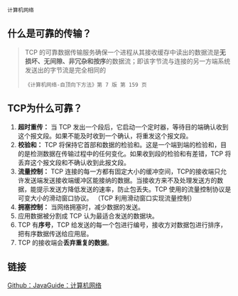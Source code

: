 `计算机网络`

## 什么是可靠的传输？

> TCP 的可靠数据传输服务确保一个进程从其接收缓存中读出的数据流是**无损坏、无间隙、非冗杂和按序**的数据流；即该字节流与连接的另一方端系统发送出的字节流是完全相同的
>
> `《计算机网络-自顶向下方法》第 7 版 第 159 页`

## TCP为什么可靠？

1. **超时重传：** 当 TCP 发出一个段后，它启动一个定时器，等待目的端确认收到这个报文段。如果不能及时收到一个确认，将重发这个报文段。
2. **校验和：** TCP 将保持它首部和数据的检验和。这是一个端到端的检验和，目的是检测数据在传输过程中的任何变化。如果收到段的检验和有差错，TCP 将丢弃这个报文段和不确认收到此报文段。
3. **流量控制：** TCP 连接的每一方都有固定大小的缓冲空间，TCP的接收端只允许发送端发送接收端缓冲区能接纳的数据。当接收方来不及处理发送方的数据，能提示发送方降低发送的速率，防止包丢失。TCP 使用的流量控制协议是可变大小的滑动窗口协议。 （TCP 利用滑动窗口实现流量控制）
4. **拥塞控制：** 当网络拥塞时，减少数据的发送。
5. 应用数据被分割成 TCP 认为最适合发送的数据块。
6. TCP 有**序号**，TCP 给发送的每一个包进行编号，接收方对数据包进行排序，把有序数据传送给应用层。
7. TCP 的接收端会**丢弃重复的数据**。

## 链接

[Github：JavaGuide：计算机网络](https://github.com/Snailclimb/JavaGuide/blob/master/docs/network/%E8%AE%A1%E7%AE%97%E6%9C%BA%E7%BD%91%E7%BB%9C.md)